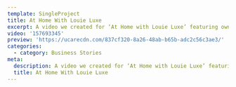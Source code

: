 ```yaml
---
template: SingleProject
title: At Home With Louie Luxe
excerpt: A video we created for ‘At Home with Louie Luxe’ featuring owner Jesse Windle Designer/ Typogropher
video: '157693345'
preview: 'https://ucarecdn.com/837cf320-8a26-48ab-b65b-adc2c56c3ae3/'
categories:
  - category: Business Stories
meta:
  description: A video we created for ‘At Home with Louie Luxe’ featuring owner Jesse Windle Designer/ Typogropher
  title: At Home With Louie Luxe
---
```

